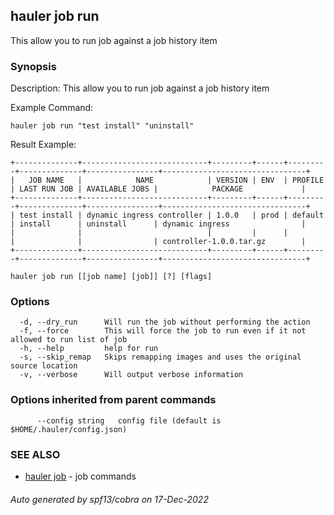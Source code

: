 ## hauler job run

This allow you to run job against a job history item

### Synopsis


Description:
This allow you to run job against a job history item

Example Command:
```
hauler job run "test install" "uninstall"
```

Result Example:
```
+--------------+----------------------------+---------+------+---------+--------------+----------------+--------------------------------+
|   JOB NAME   |            NAME            | VERSION | ENV  | PROFILE | LAST RUN JOB | AVAILABLE JOBS |            PACKAGE             |
+--------------+----------------------------+---------+------+---------+--------------+----------------+--------------------------------+
| test install | dynamic ingress controller | 1.0.0   | prod | default | install      | uninstall      | dynamic ingress                |
|              |                            |         |      |         |              |                | controller-1.0.0.tar.gz        |
+--------------+----------------------------+---------+------+---------+--------------+----------------+--------------------------------+
```
		

```
hauler job run [[job name] [job]] [?] [flags]
```

### Options

```
  -d, --dry_run      Will run the job without performing the action
  -f, --force        This will force the job to run even if it not allowed to run list of job
  -h, --help         help for run
  -s, --skip_remap   Skips remapping images and uses the original source location
  -v, --verbose      Will output verbose information
```

### Options inherited from parent commands

```
      --config string   config file (default is $HOME/.hauler/config.json)
```

### SEE ALSO

* [hauler job](hauler_job.md)	 - job commands

###### Auto generated by spf13/cobra on 17-Dec-2022
